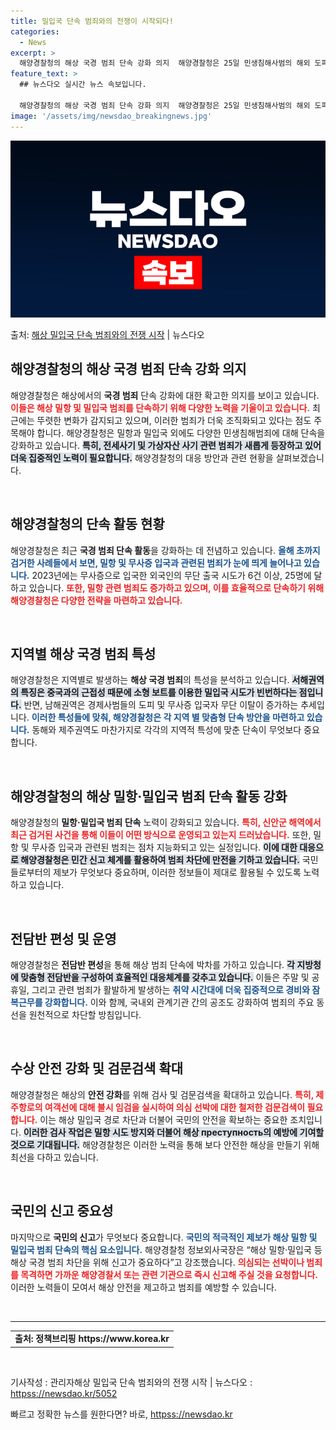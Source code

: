 ```yaml
---
title: 밀입국 단속 범죄와의 전쟁이 시작되다!
categories:
  - News
excerpt: >
  해양경찰청의 해상 국경 범죄 단속 강화 의지  해양경찰청은 25일 민생침해사범의 해외 도피 밀항 시도와 제주…
feature_text: >
  ## 뉴스다오 실시간 뉴스 속보입니다.

  해양경찰청의 해상 국경 범죄 단속 강화 의지  해양경찰청은 25일 민생침해사범의 해외 도피 밀항 시도와 제주…
image: '/assets/img/newsdao_breakingnews.jpg'
---
```


![뉴스다오 속보](/assets/img/newsdao_breakingnews.jpg)

<p>출처: <a href="httpss://newsdao.kr/5052" rel="dofollow">해상 밀입국 단속 범죄와의 전쟁 시작</a> | 뉴스다오</p>

<h2 data-ke-size="size26">해양경찰청의 해상 국경 범죄 단속 강화 의지</h2>

<p data-ke-size="size16">해양경찰청은 해상에서의 <b>국경 범죄</b> 단속 강화에 대한 확고한 의지를 보이고 있습니다. <b><span style="color: #ee2323;">이들은 해상 밀항 및 밀입국 범죄를 단속하기 위해 다양한 노력을 기울이고 있습니다.</span></b> 최근에는 뚜렷한 변화가 감지되고 있으며, 이러한 범죄가 더욱 조직화되고 있다는 점도 주목해야 합니다. 해양경찰청은 밀항과 밀입국 외에도 다양한 민생침해범죄에 대해 단속을 강화하고 있습니다. <b><span style="background-color: #21538527;">특히, 전세사기 및 가상자산 사기 관련 범죄가 새롭게 등장하고 있어 더욱 집중적인 노력이 필요합니다.</span></b> 해양경찰청의 대응 방안과 관련 현황을 살펴보겠습니다.</p>

<p data-ke-size="size16">&nbsp;</p>

<h2 data-ke-size="size26">해양경찰청의 단속 활동 현황</h2>

<p data-ke-size="size16">해양경찰청은 최근 <b>국경 범죄 단속 활동</b>을 강화하는 데 전념하고 있습니다. <b><span style="color: #1a5490;">올해 초까지 검거한 사례들에서 보면, 밀항 및 무사증 입국과 관련된 범죄가 눈에 띄게 늘어나고 있습니다.</span></b> 2023년에는 무사증으로 입국한 외국인의 무단 출국 시도가 6건 이상, 25명에 달하고 있습니다. <b><span style="color: #ee2323;">또한, 밀항 관련 범죄도 증가하고 있으며, 이를 효율적으로 단속하기 위해 해양경찰청은 다양한 전략을 마련하고 있습니다.</span></b></p>

<p data-ke-size="size16">&nbsp;</p>

<h2 data-ke-size="size26">지역별 해상 국경 범죄 특성</h2>

<p data-ke-size="size16">해양경찰청은 지역별로 발생하는 <b>해상 국경 범죄</b>의 특성을 분석하고 있습니다. <b><span style="background-color: #21538527;">서해권역의 특징은 중국과의 근접성 때문에 소형 보트를 이용한 밀입국 시도가 빈번하다는 점입니다.</span></b> 반면, 남해권역은 경제사범들의 도피 및 무사증 입국자 무단 이탈이 증가하는 추세입니다. <b><span style="color: #1a5490;">이러한 특성들에 맞춰, 해양경찰청은 각 지역 별 맞춤형 단속 방안을 마련하고 있습니다.</span></b> 동해와 제주권역도 마찬가지로 각각의 지역적 특성에 맞춘 단속이 무엇보다 중요합니다.</p>

<p data-ke-size="size16">&nbsp;</p>

<h2 data-ke-size="size26">해양경찰청의 해상 밀항·밀입국 범죄 단속 활동 강화</h2>

<p data-ke-size="size16">해양경찰청의 <b>밀항·밀입국 범죄 단속</b> 노력이 강화되고 있습니다. <b><span style="color: #ee2323;">특히, 신안군 해역에서 최근 검거된 사건을 통해 이들이 어떤 방식으로 운영되고 있는지 드러났습니다.</span></b> 또한, 밀항 및 무사증 입국과 관련된 범죄는 점차 지능화되고 있는 실정입니다. <b><span style="background-color: #21538527;">이에 대한 대응으로 해양경찰청은 민간 신고 체계를 활용하여 범죄 차단에 만전을 기하고 있습니다.</span></b> 국민들로부터의 제보가 무엇보다 중요하며, 이러한 정보들이 제대로 활용될 수 있도록 노력하고 있습니다.</p>

<p data-ke-size="size16">&nbsp;</p>

<h2 data-ke-size="size26">전담반 편성 및 운영</h2>

<p data-ke-size="size16">해양경찰청은 <b>전담반 편성</b>을 통해 해상 범죄 단속에 박차를 가하고 있습니다. <b><span style="background-color: #21538527;">각 지방청에 맞춤형 전담반을 구성하여 효율적인 대응체계를 갖추고 있습니다.</span></b> 이들은 주말 및 공휴일, 그리고 관련 범죄가 활발하게 발생하는 <b><span style="color: #1a5490;">취약 시간대에 더욱 집중적으로 경비와 잠복근무를 강화합니다.</span></b> 이와 함께, 국내외 관계기관 간의 공조도 강화하여 범죄의 주요 동선을 원천적으로 차단할 방침입니다.</p>

<p data-ke-size="size16">&nbsp;</p>

<h2 data-ke-size="size26">수상 안전 강화 및 검문검색 확대</h2>

<p data-ke-size="size16">해양경찰청은 해상의 <b>안전 강화</b>를 위해 검사 및 검문검색을 확대하고 있습니다. <b><span style="color: #ee2323;">특히, 제주항로의 여객선에 대해 불시 임검을 실시하여 의심 선박에 대한 철저한 검문검색이 필요합니다.</span></b> 이는 해상 밀입국 경로 차단과 더불어 국민의 안전을 확보하는 중요한 조치입니다. <b><span style="background-color: #21538527;">이러한 검사 작업은 밀항 시도 방지와 더불어 해상 преступность의 예방에 기여할 것으로 기대됩니다.</span></b> 해양경찰청은 이러한 노력을 통해 보다 안전한 해상을 만들기 위해 최선을 다하고 있습니다.</p>

<p data-ke-size="size16">&nbsp;</p>

<h2 data-ke-size="size26">국민의 신고 중요성</h2>

<p data-ke-size="size16">마지막으로 <b>국민의 신고</b>가 무엇보다 중요합니다. <b><span style="color: #1a5490;">국민의 적극적인 제보가 해상 밀항 및 밀입국 범죄 단속의 핵심 요소입니다.</span></b> 해양경찰청 정보외사국장은 “해상 밀항·밀입국 등 해상 국경 범죄 차단을 위해 신고가 중요하다”고 강조했습니다. <b><span style="color: #ee2323;">의심되는 선박이나 범죄를 목격하면 가까운 해양경찰서 또는 관련 기관으로 즉시 신고해 주실 것을 요청합니다.</span></b> 이러한 노력들이 모여서 해상 안전을 제고하고 범죄를 예방할 수 있습니다.</p>

<p data-ke-size="size16">&nbsp;</p>

<hr />

<table style="width:100%; text-align: center;">
  <tr>
    <td style="text-align: center; height: 17px;"><b>출처: 정책브리핑 https://www.korea.kr</b></td>
  </tr>
</table>

<p data-ke-size="size16">&nbsp;</p>

<p data-ke-size="size16">기사작성 : 관리자해상 밀입국 단속 범죄와의 전쟁 시작 | 뉴스다오  : <a href="httpss://newsdao.kr/5052">httpss://newsdao.kr/5052</a></p> 

빠르고 정확한 뉴스를 원한다면? 바로, <a href="httpss://newsdao.kr" rel="dofollow">httpss://newsdao.kr</a>


